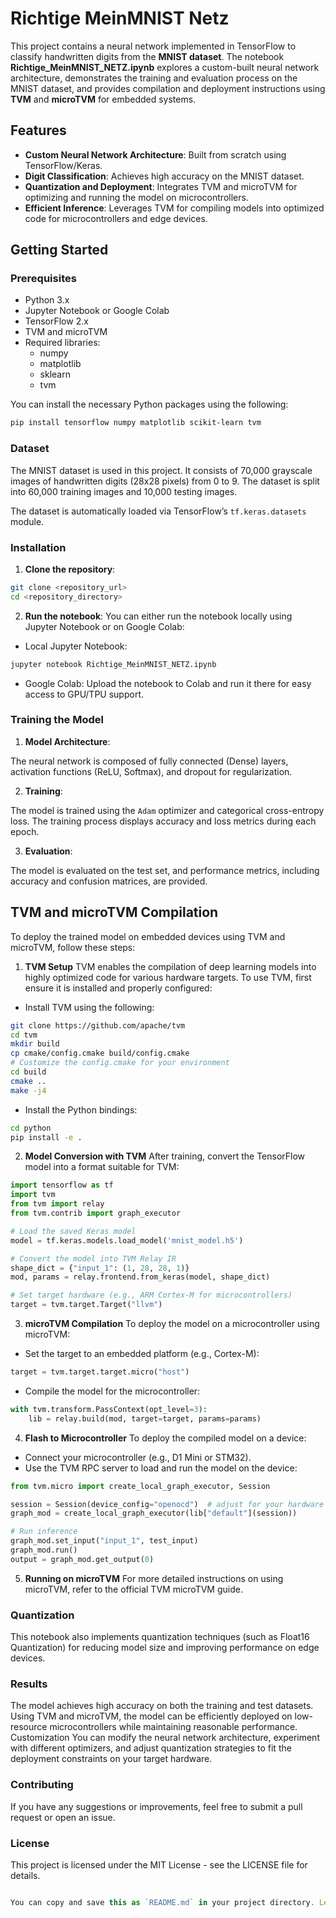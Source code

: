 # Richtige MeinMNIST Netz

This project contains a neural network implemented in TensorFlow to classify handwritten digits from the **MNIST dataset**. The notebook **Richtige_MeinMNIST_NETZ.ipynb** explores a custom-built neural network architecture, demonstrates the training and evaluation process on the MNIST dataset, and provides compilation and deployment instructions using **TVM** and **microTVM** for embedded systems.

## Features

- **Custom Neural Network Architecture**: Built from scratch using TensorFlow/Keras.
- **Digit Classification**: Achieves high accuracy on the MNIST dataset.
- **Quantization and Deployment**: Integrates TVM and microTVM for optimizing and running the model on microcontrollers.
- **Efficient Inference**: Leverages TVM for compiling models into optimized code for microcontrollers and edge devices.

## Getting Started

### Prerequisites

- Python 3.x
- Jupyter Notebook or Google Colab
- TensorFlow 2.x
- TVM and microTVM
- Required libraries:
  - numpy
  - matplotlib
  - sklearn
  - tvm

You can install the necessary Python packages using the following:
```bash 
pip install tensorflow numpy matplotlib scikit-learn tvm
```

### Dataset
The MNIST dataset is used in this project. It consists of 70,000 grayscale images of handwritten digits (28x28 pixels) from 0 to 9. The dataset is split into 60,000 training images and 10,000 testing images.

The dataset is automatically loaded via TensorFlow’s ```tf.keras.datasets``` module.

### Installation

1. **Clone the repository**:
``` bash
git clone <repository_url>
cd <repository_directory>
```

2. **Run the notebook**: You can either run the notebook locally using Jupyter Notebook or on Google Colab:

  * Local Jupyter Notebook:
  ``` bash
  jupyter notebook Richtige_MeinMNIST_NETZ.ipynb
  ```
  * Google Colab: Upload the notebook to Colab and run it there for easy access to GPU/TPU support.

### Training the Model

1. **Model Architecture**:

The neural network is composed of fully connected (Dense) layers, activation functions (ReLU, Softmax), and dropout for regularization.

2. **Training**:

The model is trained using the ````Adam```` optimizer and categorical cross-entropy loss.
The training process displays accuracy and loss metrics during each epoch.

3. **Evaluation**:

The model is evaluated on the test set, and performance metrics, including accuracy and confusion matrices, are provided.

## TVM and microTVM Compilation
To deploy the trained model on embedded devices using TVM and microTVM, follow these steps:

1. **TVM Setup**
TVM enables the compilation of deep learning models into highly optimized code for various hardware targets. To use TVM, first ensure it is installed and properly configured:

* Install TVM using the following:
```` bash 
git clone https://github.com/apache/tvm
cd tvm
mkdir build
cp cmake/config.cmake build/config.cmake
# Customize the config.cmake for your environment
cd build
cmake ..
make -j4
````
* Install the Python bindings:
```` bash 
cd python
pip install -e .
````
2. **Model Conversion with TVM**
After training, convert the TensorFlow model into a format suitable for TVM:
```` Python
import tensorflow as tf
import tvm
from tvm import relay
from tvm.contrib import graph_executor

# Load the saved Keras model
model = tf.keras.models.load_model('mnist_model.h5')

# Convert the model into TVM Relay IR
shape_dict = {"input_1": (1, 28, 28, 1)}
mod, params = relay.frontend.from_keras(model, shape_dict)

# Set target hardware (e.g., ARM Cortex-M for microcontrollers)
target = tvm.target.Target("llvm")

````

3. **microTVM Compilation**
To deploy the model on a microcontroller using microTVM:

* Set the target to an embedded platform (e.g., Cortex-M):
````python
target = tvm.target.target.micro("host")
````
* Compile the model for the microcontroller:
````python
with tvm.transform.PassContext(opt_level=3):
    lib = relay.build(mod, target=target, params=params)
````
4. **Flash to Microcontroller**
To deploy the compiled model on a device:

* Connect your microcontroller (e.g., D1 Mini or STM32).
* Use the TVM RPC server to load and run the model on the device:
````python
from tvm.micro import create_local_graph_executor, Session

session = Session(device_config="openocd")  # adjust for your hardware
graph_mod = create_local_graph_executor(lib["default"](session))

# Run inference
graph_mod.set_input("input_1", test_input)
graph_mod.run()
output = graph_mod.get_output(0)
````
5. **Running on microTVM**
For more detailed instructions on using microTVM, refer to the official TVM microTVM guide.

### Quantization
This notebook also implements quantization techniques (such as Float16 Quantization) for reducing model size and improving performance on edge devices.

### Results
The model achieves high accuracy on both the training and test datasets.
Using TVM and microTVM, the model can be efficiently deployed on low-resource microcontrollers while maintaining reasonable performance.
Customization
You can modify the neural network architecture, experiment with different optimizers, and adjust quantization strategies to fit the deployment constraints on your target hardware.

### Contributing
If you have any suggestions or improvements, feel free to submit a pull request or open an issue.

### License
This project is licensed under the MIT License - see the LICENSE file for details.

````javascript

You can copy and save this as `README.md` in your project directory. Let me know if you need further changes!

````